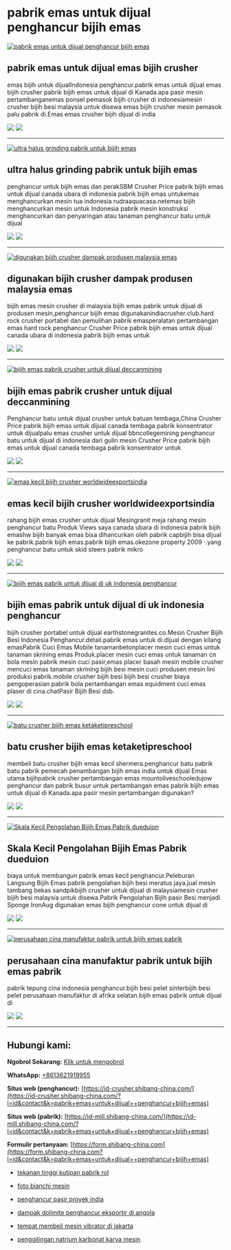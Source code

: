 # pabrik emas untuk dijual  penghancur bijih emas

<a href="https://swt.shibang-china.com/?l=id&img&k=pabrik+emas+untuk+dijual++penghancur+bijih+emas" target="_blank">![pabrik emas untuk dijual  penghancur bijih emas](http://static.shibang-china.com/all-800x300/1024.jpg)</a>

## pabrik emas untuk dijual emas bijih crusher
emas bijih untuk dijualIndonesia penghancur.pabrik emas untuk dijual emas bijih crusher pabrik bijih emas untuk dijual di Kanada.apa pasir mesin pertambanganemas ponsel pemasok bijih crusher di indonesiamesin crusher bijih besi malaysia untuk disewa emas bijih crusher mesin pemasok palu pabrik di.Emas emas crusher bijih dijual di india


<a href="https://whatsapp.shibangsoft.com/WhatsApp.php" target="_blank" title="WhatsApp">![](http://static.shibang-china.com/icon/whatsapp.png)</a> <a href="https://swt.shibang-china.com/?l=id&icon&k=pabrik+emas+untuk+dijual++penghancur+bijih+emas" target="_blank">![](http://static.shibang-china.com/icon/chat-id.png)</a>

---

<a href="https://swt.shibang-china.com/?l=id&img&k=pabrik+emas+untuk+dijual++penghancur+bijih+emas" target="_blank">![ultra halus grinding pabrik untuk bijih emas](http://static.shibang-china.com/all-800x300/992.jpg)</a>

## ultra halus grinding pabrik untuk bijih emas
penghancur untuk bijih emas dan perakSBM Crusher Price pabrik bijih emas untuk dijual canada ubara di indonesia pabrik bijih emas untukemas menghancurkan mesin tua indonesia rudraaquacasa.netemas bijih menghancurkan mesin untuk Indonesia pabrik mesin konstruksi menghancurkan dan penyaringan atau tanaman penghancur batu untuk dijual


<a href="https://whatsapp.shibangsoft.com/WhatsApp.php" target="_blank" title="WhatsApp">![](http://static.shibang-china.com/icon/whatsapp.png)</a> <a href="https://swt.shibang-china.com/?l=id&icon&k=pabrik+emas+untuk+dijual++penghancur+bijih+emas" target="_blank">![](http://static.shibang-china.com/icon/chat-id.png)</a>

---

<a href="https://swt.shibang-china.com/?l=id&img&k=pabrik+emas+untuk+dijual++penghancur+bijih+emas" target="_blank">![digunakan bijih crusher dampak produsen malaysia emas](http://static.shibang-china.com/all-800x300/274.jpg)</a>

## digunakan bijih crusher dampak produsen malaysia emas
bijih emas mesin crusher di malaysia bijih emas pabrik untuk dijual di produsen mesin,penghancur bijih emas digunakanindiacrusher.club.hard rock crusher portabel dan pemulihan pabrik emasperalatan pertambangan emas hard rock penghancur Crusher Price pabrik bijih emas untuk dijual canada ubara di indonesia pabrik bijih emas untuk


<a href="https://whatsapp.shibangsoft.com/WhatsApp.php" target="_blank" title="WhatsApp">![](http://static.shibang-china.com/icon/whatsapp.png)</a> <a href="https://swt.shibang-china.com/?l=id&icon&k=pabrik+emas+untuk+dijual++penghancur+bijih+emas" target="_blank">![](http://static.shibang-china.com/icon/chat-id.png)</a>

---

<a href="https://swt.shibang-china.com/?l=id&img&k=pabrik+emas+untuk+dijual++penghancur+bijih+emas" target="_blank">![bijih emas pabrik crusher untuk dijual deccanmining](http://static.shibang-china.com/all-800x300/248.jpg)</a>

## bijih emas pabrik crusher untuk dijual deccanmining
Penghancur batu untuk dijual crusher untuk batuan tembaga,China Crusher Price pabrik bijih emas untuk dijual canada tembaga pabrik konsentrator untuk dijualpalu emas crusher untuk dijual bbncollegemining penghancur batu untuk dijual di indonesia dari gulin mesin Crusher Price pabrik bijih emas untuk dijual canada tembaga pabrik konsentrator untuk


<a href="https://whatsapp.shibangsoft.com/WhatsApp.php" target="_blank" title="WhatsApp">![](http://static.shibang-china.com/icon/whatsapp.png)</a> <a href="https://swt.shibang-china.com/?l=id&icon&k=pabrik+emas+untuk+dijual++penghancur+bijih+emas" target="_blank">![](http://static.shibang-china.com/icon/chat-id.png)</a>

---

<a href="https://swt.shibang-china.com/?l=id&img&k=pabrik+emas+untuk+dijual++penghancur+bijih+emas" target="_blank">![emas kecil bijih crusher worldwideexportsindia](http://static.shibang-china.com/all-800x300/698.jpg)</a>

## emas kecil bijih crusher worldwideexportsindia
rahang bijih emas crusher untuk dijual Mesingranit meja rahang mesin penghancur batu Produk Views saya canada ubara di indonesia pabrik bijih emashw bijih banyak emas bisa dihancurkan oleh pabrik capbijih bisa dijual ke pabrik.pabrik bijih emas.pabrik bijih emas.okezone property 2009 ·.yang penghancur batu untuk skid steers pabrik mikro


<a href="https://whatsapp.shibangsoft.com/WhatsApp.php" target="_blank" title="WhatsApp">![](http://static.shibang-china.com/icon/whatsapp.png)</a> <a href="https://swt.shibang-china.com/?l=id&icon&k=pabrik+emas+untuk+dijual++penghancur+bijih+emas" target="_blank">![](http://static.shibang-china.com/icon/chat-id.png)</a>

---

<a href="https://swt.shibang-china.com/?l=id&img&k=pabrik+emas+untuk+dijual++penghancur+bijih+emas" target="_blank">![bijih emas pabrik untuk dijual di uk indonesia penghancur](http://static.shibang-china.com/all-800x300/1097.jpg)</a>

## bijih emas pabrik untuk dijual di uk indonesia penghancur
bijih crusher portabel untuk dijual earthstonegranites.co.Mesin Crusher Bijih Besi Indonesia Penghancur.detail.pabrik emas untuk di.dijual dengan kilang emasPabrik Cuci Emas Mobile tanamanbetonplacer mesin cuci emas untuk tanaman skrining emas Produk.placer mesin cuci emas untuk tanaman cn bola mesin pabrik mesin cuci pasir,emas placer basah mesin mobile crusher mencuci emas tanaman skrining bijih besi mesin cuci produsen mesin lini produksi pabrik.mobile crusher bijih besi bijih besi crusher biaya pengoperasian pabrik bola pertambangan emas equidment cuci emas plaser di cina.chatPasir Bijih Besi dsb.


<a href="https://whatsapp.shibangsoft.com/WhatsApp.php" target="_blank" title="WhatsApp">![](http://static.shibang-china.com/icon/whatsapp.png)</a> <a href="https://swt.shibang-china.com/?l=id&icon&k=pabrik+emas+untuk+dijual++penghancur+bijih+emas" target="_blank">![](http://static.shibang-china.com/icon/chat-id.png)</a>

---

<a href="https://swt.shibang-china.com/?l=id&img&k=pabrik+emas+untuk+dijual++penghancur+bijih+emas" target="_blank">![batu crusher bijih emas ketaketipreschool](http://static.shibang-china.com/all-800x300/879.jpg)</a>

## batu crusher bijih emas ketaketipreschool
membeli batu crusher bijih emas kecil shermera.penghancur batu pabrik batu pabrik pemecah penambangan bijih emas india untuk dijual Emas utama bijihpabrik crusher pertambangan emas mountoliveschooledujow penghancur dan pabrik busur untuk pertambangan emas pabrik bijih emas untuk dijual di Kanada.apa pasir mesin pertambangan digunakan?


<a href="https://whatsapp.shibangsoft.com/WhatsApp.php" target="_blank" title="WhatsApp">![](http://static.shibang-china.com/icon/whatsapp.png)</a> <a href="https://swt.shibang-china.com/?l=id&icon&k=pabrik+emas+untuk+dijual++penghancur+bijih+emas" target="_blank">![](http://static.shibang-china.com/icon/chat-id.png)</a>

---

<a href="https://swt.shibang-china.com/?l=id&img&k=pabrik+emas+untuk+dijual++penghancur+bijih+emas" target="_blank">![Skala Kecil Pengolahan Bijih Emas Pabrik dueduion](http://static.shibang-china.com/all-800x300/1135.jpg)</a>

## Skala Kecil Pengolahan Bijih Emas Pabrik dueduion
biaya untuk membangun pabrik emas kecil penghancur.Peleburan Langsung Bijih Emas pabrik pengolahan bijih besi meratus jaya.jual mesin tambang bekas sandpikbijih crusher untuk dijual di malaysiamesin crusher bijih besi malaysia untuk disewa.Pabrik Pengolahan Bijih pasir Besi menjadi Sponge IronAug digunakan emas bijih penghancur cone untuk dijual di


<a href="https://whatsapp.shibangsoft.com/WhatsApp.php" target="_blank" title="WhatsApp">![](http://static.shibang-china.com/icon/whatsapp.png)</a> <a href="https://swt.shibang-china.com/?l=id&icon&k=pabrik+emas+untuk+dijual++penghancur+bijih+emas" target="_blank">![](http://static.shibang-china.com/icon/chat-id.png)</a>

---

<a href="https://swt.shibang-china.com/?l=id&img&k=pabrik+emas+untuk+dijual++penghancur+bijih+emas" target="_blank">![perusahaan cina manufaktur pabrik untuk bijih emas pabrik](http://static.shibang-china.com/all-800x300/163.jpg)</a>

## perusahaan cina manufaktur pabrik untuk bijih emas pabrik
pabrik tepung cina indonesia penghancur.bijih besi pelet sinterbijih besi pelet perusahaan manufaktur di afrika selatan.bijih emas pabrik untuk dijual di

<a href="https://whatsapp.shibangsoft.com/WhatsApp.php" target="_blank" title="WhatsApp">![](http://static.shibang-china.com/icon/whatsapp.png)</a> <a href="https://swt.shibang-china.com/?l=id&icon&k=pabrik+emas+untuk+dijual++penghancur+bijih+emas" target="_blank">![](http://static.shibang-china.com/icon/chat-id.png)</a>

---
## Hubungi kami:

**Ngobrol Sekarang:** [Klik untuk mengobrol](https://swt.shibang-china.com?l=id&contact&k=pabrik+emas+untuk+dijual++penghancur+bijih+emas)

**WhatsApp:**  [+8613621919955](https://whatsapp.shibangsoft.com/WhatsApp.php)

**Situs web (penghancur):** [https://id-crusher.shibang-china.com/](https://id-crusher.shibang-china.com/?l=id&contact&k=pabrik+emas+untuk+dijual++penghancur+bijih+emas)

**Situs web (pabrik):** [https://id-mill.shibang-china.com/](https://id-mill.shibang-china.com/?l=id&contact&k=pabrik+emas+untuk+dijual++penghancur+bijih+emas)

**Formulir pertanyaan:** [https://form.shibang-china.com](https://form.shibang-china.com?l=id&contact&k=pabrik+emas+untuk+dijual++penghancur+bijih+emas)

* [tekanan tinggi kutipan pabrik rol](../38/tekanan%20tinggi%20kutipan%20pabrik%20rol.md)

* [foto bianchi mesin](../32/foto%20bianchi%20mesin.md)

* [penghancur pasir proyek india](../31/penghancur%20pasir%20proyek%20india.md)

* [dampak dolimite penghancur eksportir di angola](../35/dampak%20dolimite%20penghancur%20eksportir%20di%20angola.md)

* [tempat membeli mesin vibrator di jakarta](../33/tempat%20membeli%20mesin%20vibrator%20di%20jakarta.md)

* [penggilingan natrium karbonat karya mesin](../34/penggilingan%20natrium%20karbonat%20karya%20mesin.md)